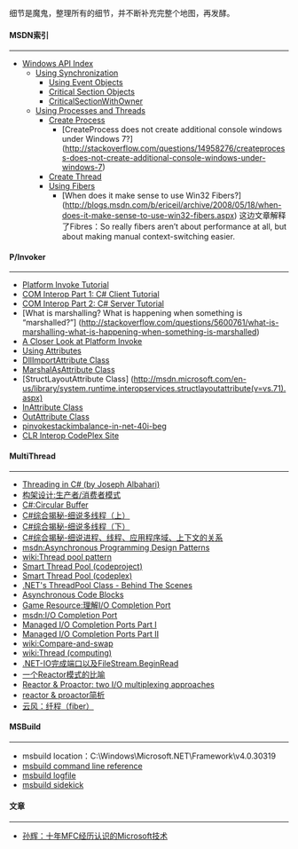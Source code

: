 细节是魔鬼，整理所有的细节，并不断补充完整个地图，再发酵。

#### MSDN索引
-------------
* [Windows API Index](http://is.gd/22HU9t)
  * [Using Synchronization](http://is.gd/spuSxy) 
    * [Using Event Objects](http://is.gd/L2pxeL)
    * [Critical Section Objects](http://msdn.microsoft.com/en-us/library/windows/desktop/ms682530(v=vs.85).aspx)
    * [CriticalSectionWithOwner](http://blogs.msdn.com/b/oldnewthing/archive/2013/07/12/10433554.aspx)
  * [Using Processes and Threads](http://is.gd/s6nCKr)
    * [Create Process](http://is.gd/iEQ8YT)
      * [CreateProcess does not create additional console windows under Windows 7?]
        (http://stackoverflow.com/questions/14958276/createprocess-does-not-create-additional-console-windows-under-windows-7)
    * [Create Thread](http://is.gd/U1gh3c)
    * [Using Fibers](http://is.gd/e7inSU)
      * [When does it make sense to use Win32 Fibers?]
        (http://blogs.msdn.com/b/ericeil/archive/2008/05/18/when-does-it-make-sense-to-use-win32-fibers.aspx)
        这边文章解释了Fibres：So really fibers aren’t about performance at all, but about making manual context-switching easier.

#### P/Invoker
--------------
- [Platform Invoke Tutorial](http://msdn.microsoft.com/en-us/library/aa288468(v=vs.71).aspx#pinvoke_callingdllexport)
- [COM Interop Part 1: C# Client Tutorial](http://msdn.microsoft.com/en-us/library/aa645736(v=vs.71).aspx)
- [COM Interop Part 2: C# Server Tutorial](http://msdn.microsoft.com/en-us/library/aa645738(v=vs.71).aspx)
- [What is marshalling? What is happening when something is “marshalled?”]
  (http://stackoverflow.com/questions/5600761/what-is-marshalling-what-is-happening-when-something-is-marshalled)
- [A Closer Look at Platform Invoke](http://msdn.microsoft.com/en-us/library/aa719485(v=vs.71).aspx)
- [Using Attributes](http://msdn.microsoft.com/en-us/library/48zeb25s(v=vs.71).aspx)
- [DllImportAttribute Class](http://msdn.microsoft.com/en-us/library/system.runtime.interopservices.dllimportattribute(v=vs.71).aspx)
- [MarshalAsAttribute Class](http://msdn.microsoft.com/en-us/library/system.runtime.interopservices.marshalasattribute(v=vs.71).aspx)
- [StructLayoutAttribute Class]
  (http://msdn.microsoft.com/en-us/library/system.runtime.interopservices.structlayoutattribute(v=vs.71).aspx)
- [InAttribute Class](http://msdn.microsoft.com/en-us/library/system.runtime.interopservices.inattribute(v=vs.71).aspx)
- [OutAttribute Class](http://msdn.microsoft.com/en-us/library/system.runtime.interopservices.outattribute(v=vs.71).aspx)
- [pinvokestackimbalance-in-net-40i-beg](http://codenition.blogspot.com/2010/05/pinvokestackimbalance-in-net-40i-beg.html)
- [CLR Interop CodePlex Site](http://clrinterop.codeplex.com/)

#### MultiThread
----------------
- [Threading in C# (by Joseph Albahari)](http://www.albahari.com/threading/)
- [构架设计:生产者/消费者模式](http://blog.csdn.net/program_think/article/category/516119)
- [C#:Circular Buffer](http://www.codeproject.com/Articles/2880/Circular-Buffer)
- [C#综合揭秘-细说多线程（上）](http://www.cnblogs.com/leslies2/archive/2012/02/07/2310495.html)
- [C#综合揭秘-细说多线程（下）](http://www.cnblogs.com/leslies2/archive/2012/02/08/2320914.html)
- [C#综合揭秘-细说进程、线程、应用程序域、上下文的关系](http://www.cnblogs.com/leslies2/archive/2012/03/06/2379235.html)
- [msdn:Asynchronous Programming Design Patterns](http://msdn.microsoft.com/en-us/library/ms228969.aspx)
- [wiki:Thread pool pattern](http://en.wikipedia.org/wiki/Thread_pool_pattern)
- [Smart Thread Pool (codeproject)](http://www.codeproject.com/Articles/7933/Smart-Thread-Pool)
- [Smart Thread Pool (codeplex)](http://smartthreadpool.codeplex.com/)
- [.NET's ThreadPool Class - Behind The Scenes](http://www.codeproject.com/Articles/3813/NET-s-ThreadPool-Class-Behind-The-Scenes)
- [Asynchronous Code Blocks](http://www.codeproject.com/Articles/15783/Asynchronous-Code-Blocks)
- [Game Resource:理解I/O Completion Port](http://dev.gameres.com/Program/Control/IOCP.htm)
- [msdn:I/O Completion Port](http://msdn.microsoft.com/en-us/library/windows/desktop/aa365198%28v=vs.85%29.aspx)
- [Managed I/O Completion Ports Part I](http://www.codeproject.com/Articles/10280/Managed-I-O-Completion-Ports-IOCP)
- [Managed I/O Completion Ports Part II](http://www.codeproject.com/Articles/11609/Managed-I-O-Completion-Ports-IOCP-Part-2)
- [wiki:Compare-and-swap](http://en.wikipedia.org/wiki/Compare-and-swap)
- [wiki:Thread (computing)](http://en.wikipedia.org/wiki/Thread_(computer_science)#Multithreading)
- [.NET-IO完成端口以及FileStream.BeginRead](http://www.cnblogs.com/yuyijq/archive/2011/03/22/IO_Completion_port_with_beginRead.html)
- [一个Reactor模式的比喻](http://daimojingdeyu.iteye.com/blog/828696)
- [Reactor & Proactor: two I/O multiplexing approaches](http://www.artima.com/articles/io_design_patterns.html)
- [reactor & proactor简析](http://blog.csdn.net/tang_xiao_bin/article/details/7715700)
- [云风：纤程（fiber）](http://blog.codingnow.com/2005/10/fiber.html)

#### MSBuild
------------
- msbuild location：C:\Windows\Microsoft.NET\Framework\v4.0.30319
- [msbuild command line reference](http://msdn.microsoft.com/zh-cn/library/ms164311(v=vs.90).aspx)
- [msbuild logfile](http://msdn.microsoft.com/en-us/library/ms171470(v=vs.80).aspx)
- [msbuild sidekick](http://www.attrice.info/msbuild/index.htm)

#### 文章
---------
- [孙辉：十年MFC经历认识的Microsoft技术](http://blog.csdn.net/sunhui/article/details/319551)
